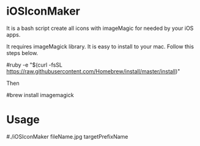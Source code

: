 iOSIconMaker
============

It is a bash script create all icons with imageMagic for needed by your iOS apps. 



It requires imageMagick library. It is easy to install to your mac. Follow this steps below.

#ruby -e "$(curl -fsSL https://raw.githubusercontent.com/Homebrew/install/master/install)"

Then

#brew install imagemagick


Usage
=====

#./iOSIconMaker  fileName.jpg  targetPrefixName
